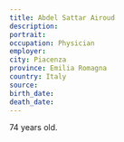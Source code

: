 ```yaml
---
title: Abdel Sattar Airoud
description: 
portrait: 
occupation: Physician
employer: 
city: Piacenza
province: Emilia Romagna
country: Italy
source: 
birth_date: 
death_date: 
---
```


74 years old.
